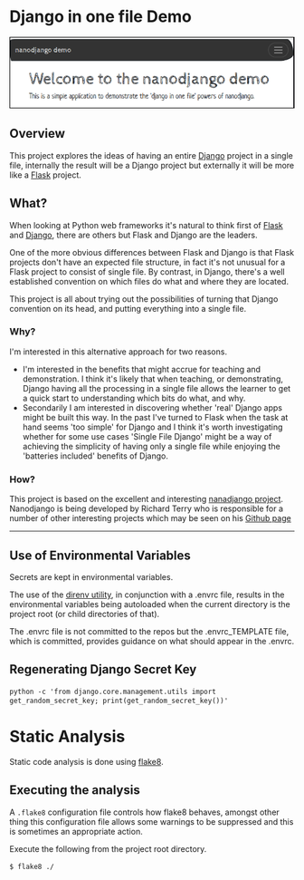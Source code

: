 # Django in one file Demo
![Screenshot of application banner.](doco_assets/README.md-assets/splash-screen.png)

## Overview
This project explores the ideas of having an entire [Django](https://www.djangoproject.com/) project in a single file, internally the result will be a Django project but externally it will be more like a [Flask](https://flask.palletsprojects.com/en/3.0.x/) project. 



## What?

When looking at Python web frameworks it's natural to think first of [Flask](https://flask.palletsprojects.com/en/3.0.x/Flask) and [Django](https://www.djangoproject.com/), there are others but Flask and Django are the leaders.

One of the more obvious differences between Flask and Django is that Flask projects don't have an expected file structure, in fact it's not unusual for a Flask project to consist of single file. By contrast, in Django, there's a well established convention on which files do what and where they are located.

This project is all about trying out the possibilities of turning that Django convention on its head, and putting everything into a single file.

### Why?

I'm interested in this alternative approach for two reasons.

*   I'm interested in the benefits that might accrue for teaching and demonstration. I think it's likely that when teaching, or demonstrating, Django having all the processing in a single file allows the learner to get a quick start to understanding which bits do what, and why.
*   Secondarily I am interested in discovering whether 'real' Django apps might be built this way. In the past I've turned to Flask when the task at hand seems 'too simple' for Django and I think it's worth investigating whether for some use cases 'Single File Django' might be a way of achieving the simplicity of having only a single file while enjoying the 'batteries included' benefits of Django.

### How?

This project is based on the excellent and interesting [nanadjango project](https://github.com/radiac/nanodjango). Nanodjango is being developed by Richard Terry who is responsible for a number of other interesting projects which may be seen on his [Github page](https://github.com/radiac)

----

## Use of Environmental Variables
Secrets are kept in environmental variables. 

The use of the [direnv utility](https://direnv.net), in conjunction with a .envrc file, results in the environmental variables being autoloaded when the current directory is the project root (or child directories of that). 

The .envrc file is not committed to the repos but the .envrc_TEMPLATE file, which is committed, provides guidance on what should appear in the .envrc.

## Regenerating Django Secret Key
```
python -c 'from django.core.management.utils import get_random_secret_key; print(get_random_secret_key())'
```

# Static Analysis
Static code analysis is done using [flake8](https://flake8.pycqa.org/en/latest/#).

## Executing the analysis

A `.flake8` configuration file controls how flake8 behaves, amongst other thing this configuration file allows some warnings to be suppressed and this is sometimes an appropriate action.

Execute the following from the project root directory.

```default
$ flake8 ./
```

